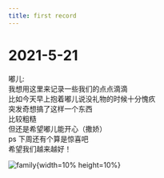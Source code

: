 ```yaml
---
title: first record 
---
```


# 2021-5-21
嘟儿:  
我想用这里来记录一些我们的点点滴滴  
比如今天早上抱着嘟儿说没礼物的时候十分愧疚  
突发奇想搞了这样一个东西  
比较粗糙  
但还是希望嘟儿能开心（撒娇）  
ps 下周还有个算是惊喜吧  
希望我们越来越好！  

![family](../images/family.jpg){width=10% height=10%}

